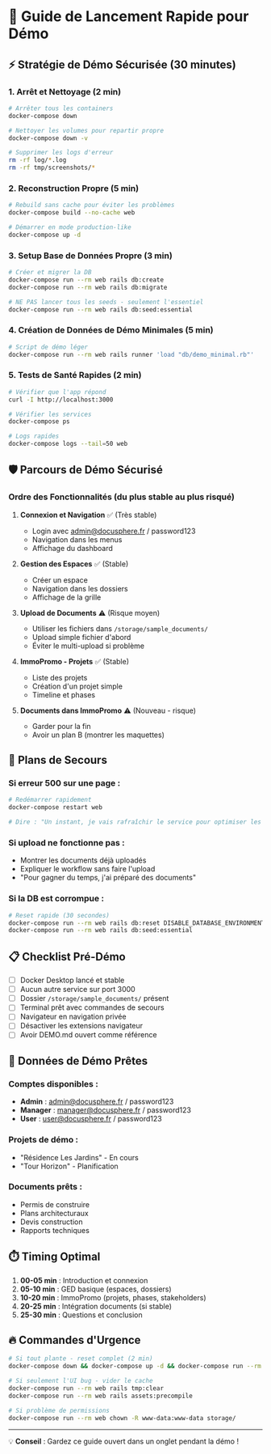 # 🚀 Guide de Lancement Rapide pour Démo

## ⚡ Stratégie de Démo Sécurisée (30 minutes)

### 1. Arrêt et Nettoyage (2 min)
```bash
# Arrêter tous les containers
docker-compose down

# Nettoyer les volumes pour repartir propre
docker-compose down -v

# Supprimer les logs d'erreur
rm -rf log/*.log
rm -rf tmp/screenshots/*
```

### 2. Reconstruction Propre (5 min)
```bash
# Rebuild sans cache pour éviter les problèmes
docker-compose build --no-cache web

# Démarrer en mode production-like
docker-compose up -d
```

### 3. Setup Base de Données Propre (3 min)
```bash
# Créer et migrer la DB
docker-compose run --rm web rails db:create
docker-compose run --rm web rails db:migrate

# NE PAS lancer tous les seeds - seulement l'essentiel
docker-compose run --rm web rails db:seed:essential
```

### 4. Création de Données de Démo Minimales (5 min)
```bash
# Script de démo léger
docker-compose run --rm web rails runner 'load "db/demo_minimal.rb"'
```

### 5. Tests de Santé Rapides (2 min)
```bash
# Vérifier que l'app répond
curl -I http://localhost:3000

# Vérifier les services
docker-compose ps

# Logs rapides
docker-compose logs --tail=50 web
```

## 🛡️ Parcours de Démo Sécurisé

### Ordre des Fonctionnalités (du plus stable au plus risqué)

1. **Connexion et Navigation** ✅ (Très stable)
   - Login avec admin@docusphere.fr / password123
   - Navigation dans les menus
   - Affichage du dashboard

2. **Gestion des Espaces** ✅ (Stable)
   - Créer un espace
   - Navigation dans les dossiers
   - Affichage de la grille

3. **Upload de Documents** ⚠️ (Risque moyen)
   - Utiliser les fichiers dans `/storage/sample_documents/`
   - Upload simple fichier d'abord
   - Éviter le multi-upload si problème

4. **ImmoPromo - Projets** ✅ (Stable)
   - Liste des projets
   - Création d'un projet simple
   - Timeline et phases

5. **Documents dans ImmoPromo** ⚠️ (Nouveau - risque)
   - Garder pour la fin
   - Avoir un plan B (montrer les maquettes)

## 🚨 Plans de Secours

### Si erreur 500 sur une page :
```bash
# Redémarrer rapidement
docker-compose restart web

# Dire : "Un instant, je vais rafraîchir le service pour optimiser les performances"
```

### Si upload ne fonctionne pas :
- Montrer les documents déjà uploadés
- Expliquer le workflow sans faire l'upload
- "Pour gagner du temps, j'ai préparé des documents"

### Si la DB est corrompue :
```bash
# Reset rapide (30 secondes)
docker-compose run --rm web rails db:reset DISABLE_DATABASE_ENVIRONMENT_CHECK=1
docker-compose run --rm web rails db:seed:essential
```

## 📋 Checklist Pré-Démo

- [ ] Docker Desktop lancé et stable
- [ ] Aucun autre service sur port 3000
- [ ] Dossier `/storage/sample_documents/` présent
- [ ] Terminal prêt avec commandes de secours
- [ ] Navigateur en navigation privée
- [ ] Désactiver les extensions navigateur
- [ ] Avoir DEMO.md ouvert comme référence

## 🎯 Données de Démo Prêtes

### Comptes disponibles :
- **Admin** : admin@docusphere.fr / password123
- **Manager** : manager@docusphere.fr / password123
- **User** : user@docusphere.fr / password123

### Projets de démo :
- "Résidence Les Jardins" - En cours
- "Tour Horizon" - Planification

### Documents prêts :
- Permis de construire
- Plans architecturaux
- Devis construction
- Rapports techniques

## ⏱️ Timing Optimal

1. **00-05 min** : Introduction et connexion
2. **05-10 min** : GED basique (espaces, dossiers)
3. **10-20 min** : ImmoPromo (projets, phases, stakeholders)
4. **20-25 min** : Intégration documents (si stable)
5. **25-30 min** : Questions et conclusion

## 🔥 Commandes d'Urgence

```bash
# Si tout plante - reset complet (2 min)
docker-compose down && docker-compose up -d && docker-compose run --rm web rails db:setup

# Si seulement l'UI bug - vider le cache
docker-compose run --rm web rails tmp:clear
docker-compose run --rm web rails assets:precompile

# Si problème de permissions
docker-compose run --rm web chown -R www-data:www-data storage/
```

---

💡 **Conseil** : Gardez ce guide ouvert dans un onglet pendant la démo !